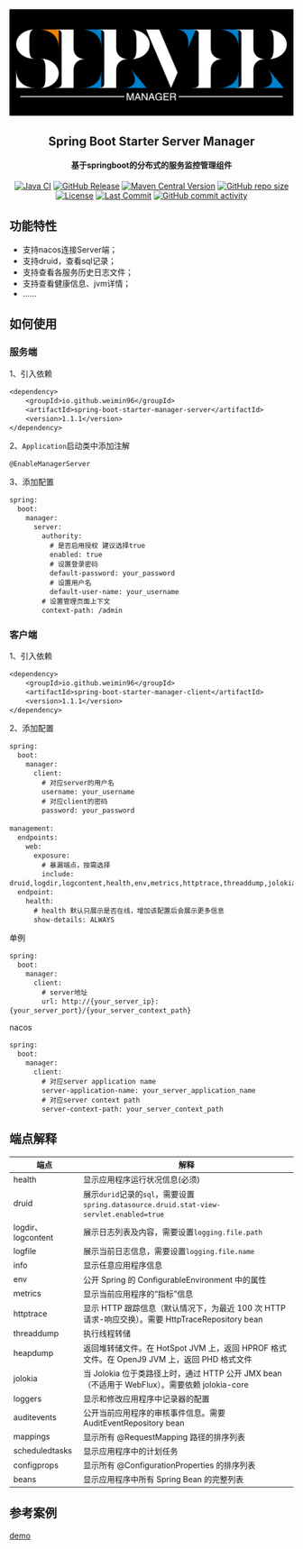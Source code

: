 <div align="center">
    <img alt="logo" src="image/banner.png" style="width: 700px">
</div>

<div align="center">
    <h2>Spring Boot Starter Server Manager</h2>
    <h4>基于springboot的分布式的服务监控管理组件</h4>
</div>

<div align="center">
<a href = "https://github.com/weimin96/spring-boot-starter-server-manager/actions/workflows/ci.yml"><img src="https://github.com/weimin96/spring-boot-starter-server-manager/actions/workflows/ci.yml/badge.svg" alt="Java CI"></a>
<a href = "https://github.com/weimin96/spring-boot-starter-server-manager/releases/"><img src="https://img.shields.io/github/v/release/weimin96/spring-boot-starter-server-manager" alt="GitHub Release"></a>
<a href = "https://repo1.maven.org/maven2/io/github/weimin96/spring-boot-starter-server-manager/"><img src="https://img.shields.io/maven-central/v/io.github.weimin96/spring-boot-starter-server-manager" alt="Maven Central Version"></a>
<a href = "https://github.com/weimin96/spring-boot-starter-server-manager/releases/"><img src="https://img.shields.io/github/repo-size/weimin96/spring-boot-starter-server-manager" alt="GitHub repo size"></a>
<a href = "https://www.apache.org/licenses/LICENSE-2.0.html"><img src="https://img.shields.io/:license-apache-brightgreen.svg" alt="License"></a>
<a href = "https://github.com/weimin96/spring-boot-starter-server-manager"><img src="https://img.shields.io/github/last-commit/weimin96/spring-boot-starter-server-manager.svg" alt="Last Commit"></a>
<a href = "https://github.com/weimin96/spring-boot-starter-server-manager"><img src="https://img.shields.io/github/commit-activity/m/weimin96/spring-boot-starter-server-manager.svg" alt="GitHub commit activity"></a>
</div>

## 功能特性

- 支持nacos连接Server端；
- 支持druid，查看sql记录；
- 支持查看各服务历史日志文件；
- 支持查看健康信息、jvm详情；
- ......

## 如何使用

### 服务端
1、引入依赖
```
<dependency>
    <groupId>io.github.weimin96</groupId>
    <artifactId>spring-boot-starter-manager-server</artifactId>
    <version>1.1.1</version>
</dependency>
```

2、`Application`启动类中添加注解
```
@EnableManagerServer
```

3、添加配置
```
spring:
  boot:
    manager:
      server:
        authority:
          # 是否启用授权 建议选择true
          enabled: true
          # 设置登录密码  
          default-password: your_password
          # 设置用户名
          default-user-name: your_username
        # 设置管理页面上下文  
        context-path: /admin
```

### 客户端

1、引入依赖
```
<dependency>
    <groupId>io.github.weimin96</groupId>
    <artifactId>spring-boot-starter-manager-client</artifactId>
    <version>1.1.1</version>
</dependency>
```

2、添加配置
```
spring:
  boot:
    manager:
      client:
        # 对应server的用户名
        username: your_username
        # 对应client的密码
        password: your_password

management:
  endpoints:
    web:
      exposure:
        # 暴漏端点，按需选择
        include: druid,logdir,logcontent,health,env,metrics,httptrace,threaddump,jolokia,info,logfile,refresh,heapdump,loggers,auditevents,mappings,scheduledtasks,configprops,beans
  endpoint:
    health:
      # health 默认只展示是否在线，增加该配置后会展示更多信息
      show-details: ALWAYS
```

单例
```
spring:
  boot:
    manager:
      client:
        # server地址
        url: http://{your_server_ip}:{your_server_port}/{your_server_context_path}      
```

nacos
```
spring:
  boot:
    manager:
      client:
        # 对应server application name
        server-application-name: your_server_application_name
        # 对应server context path  
        server-context-path: your_server_context_path  
```


## 端点解释
| 端点                | 解释                                                                             |
|-------------------|--------------------------------------------------------------------------------|
| health            | 显示应用程序运行状况信息(必须)                                                               |
| druid             | 展示`durid`记录的`sql`，需要设置`spring.datasource.druid.stat-view-servlet.enabled=true` |
| logdir、logcontent | 展示日志列表及内容，需要设置`logging.file.path`                                              |
| logfile           | 展示当前日志信息，需要设置`logging.file.name`                                               |
| info              | 显示任意应用程序信息                                                                     |
| env               | 公开 Spring 的 ConfigurableEnvironment 中的属性                                       |
| metrics           | 显示当前应用程序的“指标”信息                                                                |
| httptrace         | 显示 HTTP 跟踪信息（默认情况下，为最近 100 次 HTTP 请求-响应交换）。需要 HttpTraceRepository bean         |
| threaddump        | 执行线程转储                                                                         |
| heapdump          | 返回堆转储文件。在 HotSpot JVM 上，返回 HPROF 格式文件。在 OpenJ9 JVM 上，返回 PHD 格式文件               |
| jolokia           | 当 Jolokia 位于类路径上时，通过 HTTP 公开 JMX bean（不适用于 WebFlux）。需要依赖 jolokia-core          |
| loggers           | 显示和修改应用程序中记录器的配置                                                               |
| auditevents       | 公开当前应用程序的审核事件信息。需要 AuditEventRepository bean                                   |
| mappings          | 显示所有 @RequestMapping 路径的排序列表                                                   |
| scheduledtasks    | 显示应用程序中的计划任务                                                                   |
| configprops       | 显示所有 @ConfigurationProperties 的排序列表                                            |
| beans             | 显示应用程序中所有 Spring Bean 的完整列表                                                    |

## 参考案例

[demo](https://github.com/weimin96/spring-boot-starter-server-manager/tree/main/spring-boot-starter-manager-sample)


